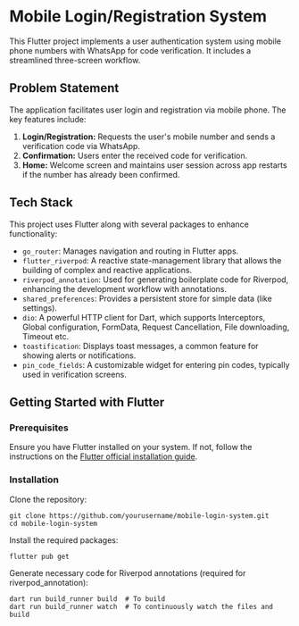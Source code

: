 # Mobile Login/Registration System

This Flutter project implements a user authentication system using mobile phone numbers with WhatsApp for code verification. It includes a streamlined three-screen workflow.

## Problem Statement

The application facilitates user login and registration via mobile phone. The key features include:
1. **Login/Registration:** Requests the user's mobile number and sends a verification code via WhatsApp.
2. **Confirmation:** Users enter the received code for verification.
3. **Home:** Welcome screen and maintains user session across app restarts if the number has already been confirmed.

## Tech Stack

This project uses Flutter along with several packages to enhance functionality:

- `go_router`: Manages navigation and routing in Flutter apps.
- `flutter_riverpod`: A reactive state-management library that allows the building of complex and reactive applications.
- `riverpod_annotation`: Used for generating boilerplate code for Riverpod, enhancing the development workflow with annotations.
- `shared_preferences`: Provides a persistent store for simple data (like settings).
- `dio`: A powerful HTTP client for Dart, which supports Interceptors, Global configuration, FormData, Request Cancellation, File downloading, Timeout etc.
- `toastification`: Displays toast messages, a common feature for showing alerts or notifications.
- `pin_code_fields`: A customizable widget for entering pin codes, typically used in verification screens.

## Getting Started with Flutter

### Prerequisites

Ensure you have Flutter installed on your system. If not, follow the instructions on the [Flutter official installation guide](https://flutter.dev/docs/get-started/install).

### Installation

Clone the repository:

```
git clone https://github.com/yourusername/mobile-login-system.git
cd mobile-login-system
```

Install the required packages:

```
flutter pub get
```

Generate necessary code for Riverpod annotations (required for riverpod_annotation):

```
dart run build_runner build  # To build
dart run build_runner watch  # To continuously watch the files and build
```
